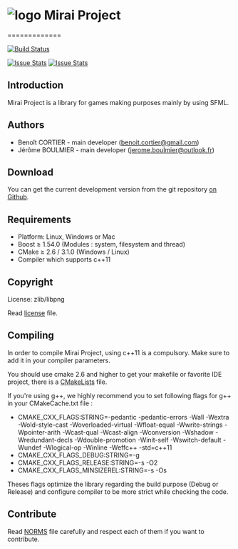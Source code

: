 # ![logo](https://avatars2.githubusercontent.com/u/10365256?v=3&s=200) Mirai Project
=============

[![Build Status](https://travis-ci.org/Mirai-Team/mirai-project.svg?branch=master)](https://travis-ci.org/Mirai-Team/mirai-project)

[![Issue Stats](http://www.issuestats.com/github/Mirai-Team/mirai-project/badge/pr?style=flat)](http://www.issuestats.com/github/Mirai-Team/mirai-project) [![Issue Stats](http://www.issuestats.com/github/Mirai-Team/mirai-project/badge/issue?style=flat)](http://www.issuestats.com/github/Mirai-Team/mirai-project)

## Introduction

Mirai Project is a library for games making purposes mainly by using SFML.


## Authors

+ Benoît CORTIER - main developer (benoit.cortier@gmail.com)
+ Jérôme BOULMIER - main developer (jerome.boulmier@outlook.fr)


## Download

You can get the current development version from the git repository [on Github](https://github.com/Mirai-Team/mirai-project).


## Requirements

+ Platform: Linux, Windows or Mac
+ Boost ≥ 1.54.0 (Modules : system, filesystem and thread)
+ CMake ≥ 2.6 / 3.1.0 (Windows / Linux)
+ Compiler which supports c++11


## Copyright

License: zlib/libpng

Read [license](license.txt) file.


## Compiling

In order to compile Mirai Project, using c++11 is a compulsory.  Make sure to add it in your compiler parameters.

You should use cmake 2.6 and higher to get your makefile or favorite IDE project, there is a [CMakeLists](CMakeLists.txt) file.

If you're using g++, we highly recommend you to set following flags for g++ in your CMakeCache.txt file :

+ CMAKE_CXX_FLAGS:STRING=-pedantic -pedantic-errors -Wall -Wextra -Wold-style-cast -Woverloaded-virtual -Wfloat-equal -Wwrite-strings -Wpointer-arith -Wcast-qual -Wcast-align -Wconversion -Wshadow -Wredundant-decls -Wdouble-promotion -Winit-self -Wswitch-default -Wundef -Wlogical-op -Winline -Weffc++ -std=c++11
+ CMAKE_CXX_FLAGS_DEBUG:STRING=-g
+ CMAKE_CXX_FLAGS_RELEASE:STRING=-s -O2
+ CMAKE_CXX_FLAGS_MINSIZEREL:STRING=-s -Os

Theses flags optimize the library regarding the build purpose (Debug or Release) and configure compiler to be more strict while checking the code.


## Contribute

Read [NORMS](NORMS.md) file carefully and respect each of them if you want to contribute.
